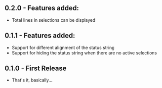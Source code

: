 ## 0.2.0 - Features added:
* Total lines in selections can be displayed

## 0.1.1 - Features added:
* Support for different alignment of the status string
* Support for hiding the status string when there are no active selections

## 0.1.0 - First Release
* That's it, basically...
